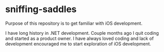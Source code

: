 # sniffing-saddles
Purpose of this repository is to get familiar with iOS development. 

I have long history in .NET development. Couple months ago I quit coding and started as a product owner. I have always loved coding and lack of development encouraged me to start exploration of iOS development.
